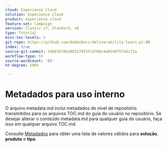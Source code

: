 ```yaml
---
cloud: Experience Cloud
solution: Experience Cloud
product: experience cloud
feature-set: Campaign
version: Classic v7, Standard, v8
type: Tutorial
mini-toc-levels: 2
git-repo: https://github.com/AdobeDocs/deliverability-learn.pt-BR
index: true
source-git-commit: 548835f854903179f5fcb7b0c4e819df57a9c72a
workflow-type: ht
source-wordcount: '65'
ht-degree: 100%

---
```



# Metadados para uso interno

O arquivo metadata.md inclui metadados de nível de repositório transmitidos para os arquivos TOC.md do guia do usuário no repositório. Se desejar alterar o conteúdo metadata.md para qualquer guia do usuário, faça isso em qualquer arquivo TOC.md.

Consulte [Metadados](https://experienceleague.adobe.com/docs/authoring-guide-exl/using/editing/user-guide-setup/metadata.html?lang=br) para obter uma lista de valores válidos para **solução**, **produto** e **tipo**.
